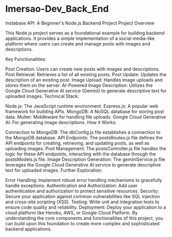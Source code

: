 ﻿# Imersao-Dev_Back_End
Instabase API: A Beginner's Node.js Backend Project
Project Overview

This Node.js project serves as a foundational example for building backend applications. It provides a simple implementation of a social media-like platform where users can create and manage posts with images and descriptions.

Key Functionalities:

Post Creation: Users can create new posts with images and descriptions.
Post Retrieval: Retrieves a list of all existing posts.
Post Update: Updates the description of an existing post.
Image Upload: Handles image uploads and stores them on the server.
AI-Powered Image Description: Utilizes the Google Cloud Generative AI service (Gemini) to generate descriptive text for uploaded images.
Technical Stack:

Node.js: The JavaScript runtime environment.
Express.js: A popular web framework for building APIs.
MongoDB: A NoSQL database for storing post data.
Multer: Middleware for handling file uploads.
Google Cloud Generative AI: For generating image descriptions.
How it Works:

Connection to MongoDB: The dbConfig.js file establishes a connection to the MongoDB database.
API Endpoints: The postsRoutes.js file defines the API endpoints for creating, retrieving, and updating posts, as well as uploading images.
Post Management: The postsController.js file handles the logic for these API endpoints, interacting with the database through the postsModels.js file.
Image Description Generation: The geminiService.js file leverages the Google Cloud Generative AI service to generate descriptive text for uploaded images.
Further Exploration:

Error Handling: Implement robust error handling mechanisms to gracefully handle exceptions.
Authentication and Authorization: Add user authentication and authorization to protect sensitive resources.
Security: Secure your application against common vulnerabilities like SQL injection and cross-site scripting (XSS).
Testing: Write unit and integration tests to ensure code quality and reliability.
Deployment: Deploy your application to a cloud platform like Heroku, AWS, or Google Cloud Platform.
By understanding the core components and functionalities of this project, you can build upon this foundation to create more complex and sophisticated backend applications.
